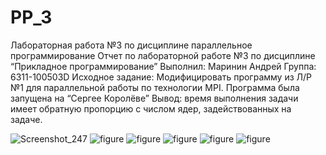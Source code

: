 # PP_3
Лабораторная работа №3 по дисциплине параллельное программирование
Отчет по лабораторной работе №3 по дисциплине “Прикладное программирование”
Выполнил: Маринин Андрей
Группа: 6311-100503D
Исходное задание: Модифицировать программу из Л/Р №1 для параллельной работы по технологии MPI.
Программа была запущена на “Сергее Королёве”
Вывод: время выполнения задачи имеет обратную пропорцию с числом ядер, задействованных на задаче.

![Screenshot_247](https://github.com/andrM66/PP_3/assets/169240708/cfac0932-e43c-40ad-a4a5-890f484b927f)
![figure](https://github.com/andrM66/PP_3/assets/169240708/b2f892d1-5e5c-46c7-bf72-a610a7dac696)
![figure](https://github.com/andrM66/PP_3/assets/169240708/ab6bf028-6b5c-4c99-a7c7-c44c11446719)
![figure](https://github.com/andrM66/PP_3/assets/169240708/dab6fe12-bab6-4d9e-8aa3-2e0fbead1b61)
![figure](https://github.com/andrM66/PP_3/assets/169240708/80a1b202-54c7-4637-879f-f0d79b8cf44a)
![figure](https://github.com/andrM66/PP_3/assets/169240708/ba657504-0e91-48f3-b533-75d241e84c7c)

